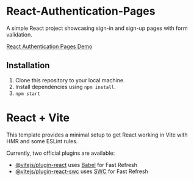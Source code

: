 # React-Authentication-Pages

A simple React project showcasing sign-in and sign-up pages with form validation.

[React Authentication Pages Demo](https://login-5c8fd.web.app/)

## Installation
1. Clone this repository to your local machine.
2. Install dependencies using `npm install`.
3. `npm start`

# React + Vite

This template provides a minimal setup to get React working in Vite with HMR and some ESLint rules.

Currently, two official plugins are available:

- [@vitejs/plugin-react](https://github.com/vitejs/vite-plugin-react/blob/main/packages/plugin-react/README.md) uses [Babel](https://babeljs.io/) for Fast Refresh
- [@vitejs/plugin-react-swc](https://github.com/vitejs/vite-plugin-react-swc) uses [SWC](https://swc.rs/) for Fast Refresh
